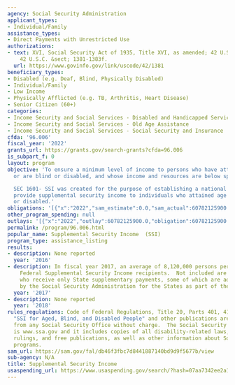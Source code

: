 ```yaml
---
agency: Social Security Administration
applicant_types:
- Individual/Family
assistance_types:
- Direct Payments with Unrestricted Use
authorizations:
- text: XVI, Social Security Act of 1935, Title XVI, as amended; 42 U.S.C. 1381-1383f..
    42 U.S.C. &sect; 1381-1383f.
  url: https://www.govinfo.gov/link/uscode/42/1381
beneficiary_types:
- Disabled (e.g. Deaf, Blind, Physically Disabled)
- Individual/Family
- Low Income
- Physically Afflicted (e.g. TB, Arthritis, Heart Disease)
- Senior Citizen (60+)
categories:
- Income Security and Social Services - Disabled and Handicapped Services
- Income Security and Social Services - Old Age Assistance
- Income Security and Social Services - Social Security and Insurance
cfda: '96.006'
fiscal_year: '2022'
grants_url: https://grants.gov/search-grants?cfda=96.006
is_subpart_f: 0
layout: program
objective: 'To ensure a minimum level of income to persons who have attained age 65
  or are blind or disabled, and whose income and resources are below specified levels.

  SEC 1601- SSI was created for the purpose of establishing a national program to
  provide supplemental security income to individuals who attained age 65 or are blind,
  or disabled.'
obligations: '[{"x":"2022","sam_estimate":0.0,"sam_actual":60782125900.0,"usa_spending_actual":60782125900.0},{"x":"2023","sam_estimate":60005000000.0,"sam_actual":0.0,"usa_spending_actual":60031209270.0},{"x":"2024","sam_estimate":57205999999.0,"sam_actual":0.0,"usa_spending_actual":56845489698.0}]'
other_program_spending: null
outlays: '[{"x":"2022","outlay":60782125900.0,"obligation":60782125900.0},{"x":"2023","outlay":60031209270.0,"obligation":60031209270.0},{"x":"2024","outlay":56845489698.0,"obligation":56845489698.0}]'
permalink: /program/96.006.html
popular_name: Supplemental Security Income  (SSI)
program_type: assistance_listing
results:
- description: None reported
  year: '2016'
- description: In fiscal year 2017, an average of 8,120,000 persons per month were
    Federal Supplemental Security Income recipients.  Not included are those persons
    who receive only State supplementary payments, some of which are administered
    by the Social Security Administration for the States as part of the SSI program.
  year: '2017'
- description: None reported
  year: '2018'
rules_regulations: Code of Federal Regulations, Title 20, Parts 401, 416, and 422.
  "SSI for Aged, Blind, and Disabled People" and other publications are available
  from any Social Security Office without charge.  The Social Security internet address
  is www.ssa.gov and it includes copies of all disability-related laws, regulations,
  rulings, and free publications, as well as other information about Social Security
  programs.
sam_url: https://sam.gov/fal/db46f3fbc7d8441887140bd9d9f5677b/view
sub-agency: N/A
title: Supplemental Security Income
usaspending_url: https://www.usaspending.gov/search/?hash=07aa7342ee2a1baea7820aa323f82dde
---
```

